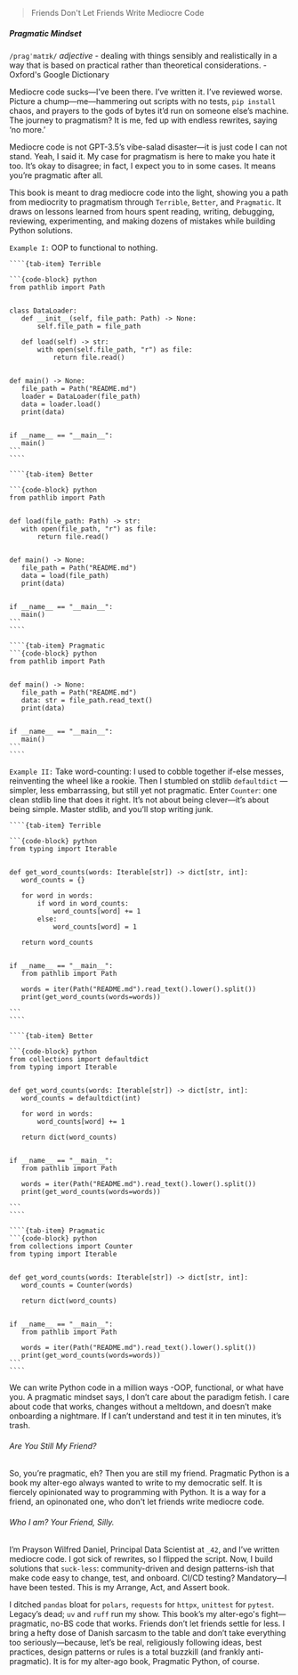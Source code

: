 > Friends Don't Let Friends Write Mediocre Code 

##### Pragmatic Mindset

`/praɡˈmatɪk/` _adjective_ - dealing with things sensibly and realistically in a
way that is based on practical rather than theoretical considerations. -
Oxford's Google Dictionary

Mediocre code sucks—I’ve been there. I’ve written it. I’ve reviewed worse. Picture a chump—me—hammering out scripts with no tests, `pip install` chaos, and prayers to the gods of bytes it’d run on someone else’s machine. The journey to pragmatism? It is me, fed up with endless rewrites, saying ‘no more.’

Mediocre code is not GPT-3.5’s vibe-salad disaster—it is just code I can not stand. Yeah, I said it. My case for pragmatism is here to make you hate it too. It’s okay to disagree; in fact, I expect you to in some cases. It means you’re pragmatic after all.

This book is meant to drag mediocre code into the light, showing you a path from mediocrity to pragmatism through `Terrible`, `Better`, and `Pragmatic`. It draws on lessons learned from hours spent reading, writing, debugging, reviewing, experimenting, and making dozens of mistakes while building Python solutions.

`Example I:`
OOP to functional to nothing. 

 `````{tab-set}
````{tab-item} Terrible

```{code-block} python
from pathlib import Path


class DataLoader:
    def __init__(self, file_path: Path) -> None:
        self.file_path = file_path

    def load(self) -> str:
        with open(self.file_path, "r") as file:
            return file.read()


def main() -> None:
    file_path = Path("README.md")
    loader = DataLoader(file_path)
    data = loader.load()
    print(data)


if __name__ == "__main__":
    main()
```
````

````{tab-item} Better

```{code-block} python
from pathlib import Path


def load(file_path: Path) -> str:
    with open(file_path, "r") as file:
        return file.read()


def main() -> None:
    file_path = Path("README.md")
    data = load(file_path)
    print(data)


if __name__ == "__main__":
    main()
```
````

````{tab-item} Pragmatic
```{code-block} python
from pathlib import Path


def main() -> None:
    file_path = Path("README.md")
    data: str = file_path.read_text()
    print(data)


if __name__ == "__main__":
    main()
```
````
 `````
`Example II:`
Take word-counting: I used to cobble together if-else messes, reinventing the wheel like a rookie. Then I stumbled on stdlib `defaultdict` —simpler, less embarrassing, but still yet not pragmatic. Enter `Counter`: one clean stdlib line that does it right. It’s not about being clever—it’s about being simple. Master stdlib, and you’ll stop writing junk.

 `````{tab-set}
````{tab-item} Terrible

```{code-block} python
from typing import Iterable 


def get_word_counts(words: Iterable[str]) -> dict[str, int]:
    word_counts = {}

    for word in words: 
        if word in word_counts:
            word_counts[word] += 1
        else:
            word_counts[word] = 1
    
    return word_counts


if __name__ == "__main__":
    from pathlib import Path

    words = iter(Path("README.md").read_text().lower().split())
    print(get_word_counts(words=words))

```
````

````{tab-item} Better

```{code-block} python
from collections import defaultdict
from typing import Iterable 


def get_word_counts(words: Iterable[str]) -> dict[str, int]:
    word_counts = defaultdict(int)

    for word in words:
        word_counts[word] += 1

    return dict(word_counts)


if __name__ == "__main__":
    from pathlib import Path

    words = iter(Path("README.md").read_text().lower().split())
    print(get_word_counts(words=words))

```
````

````{tab-item} Pragmatic
```{code-block} python
from collections import Counter
from typing import Iterable 


def get_word_counts(words: Iterable[str]) -> dict[str, int]:
    word_counts = Counter(words)

    return dict(word_counts)


if __name__ == "__main__":
    from pathlib import Path

    words = iter(Path("README.md").read_text().lower().split())
    print(get_word_counts(words=words))  
```
````
 `````
We can write Python code in a million ways -OOP, functional, or what have you. A pragmatic mindset says, I don’t care about the paradigm fetish. I care about code that works, changes without a meltdown, and doesn’t make onboarding a nightmare. If I can’t understand and test it in ten minutes, it’s trash.

###### Are You Still My Friend?

So, you’re pragmatic, eh? Then you are still my friend. Pragmatic Python is a book my alter-ego always wanted to write to my democratic self. It is fiercely opinionated way to programming with Python.  It is a way for a friend, an opinonated one, who don't let friends write mediocre code. 



###### Who I am? Your Friend, Silly.
I’m Prayson Wilfred Daniel, Principal Data Scientist at `_42`, and I’ve written mediocre code. I got sick of rewrites, so I flipped the script. Now, I build solutions that `suck-less`: community-driven and design patterns-ish that make code easy to change, test, and onboard. CI/CD testing? Mandatory—I have been tested. This is my Arrange, Act, and Assert book.

I ditched `pandas` bloat for `polars`, `requests` for `httpx`, `unittest` for `pytest`. Legacy’s dead; `uv` and `ruff` run my show. This book’s my alter-ego's fight—pragmatic, no-BS code that works. Friends don’t let friends settle for less. I bring a hefty dose of Danish sarcasm to the table and don’t take everything too seriously—because, let’s be real, religiously following ideas, best practices, design patterns or rules is a total buzzkill (and frankly anti-pragmatic). It is for my alter-ago book, Pragmatic Python, of course.

